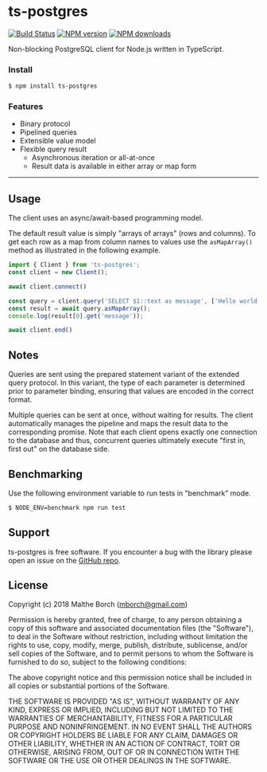 # ts-postgres

[![Build Status](https://secure.travis-ci.org/malthe/ts-postgres.svg?branch=master)](http://travis-ci.org/malthe/ts-postgres)
<span class="badge-npmversion"><a href="https://npmjs.org/package/ts-postgres" title="View this project on NPM"><img src="https://img.shields.io/npm/v/ts-postgres.svg" alt="NPM version" /></a></span>
<span class="badge-npmdownloads"><a href="https://npmjs.org/package/ts-postgres" title="View this project on NPM"><img src="https://img.shields.io/npm/dm/ts-postgres.svg" alt="NPM downloads" /></a></span>

Non-blocking PostgreSQL client for Node.js written in TypeScript.

### Install

```sh
$ npm install ts-postgres
```

### Features

* Binary protocol
* Pipelined queries
* Extensible value model
* Flexible query result
  * Asynchronous iteration or all-at-once
  * Result data is available in either array or map form

---

## Usage

The client uses an async/await-based programming model.

The default result value is simply "arrays of arrays" (rows and columns). To get each row as a map from column names to values use the ``asMapArray()`` method as illustrated in the following example.

```typescript
import { Client } from 'ts-postgres';
const client = new Client();

await client.connect()

const query = client.query('SELECT $1::text as message', ['Hello world!']);
const result = await query.asMapArray();
console.log(result[0].get('message'));

await client.end()
```

## Notes

Queries are sent using the prepared statement variant of the extended query protocol. In this variant, the type of each parameter is determined prior to parameter binding, ensuring that values are encoded in the correct format.

Multiple queries can be sent at once, without waiting for results. The client automatically manages the pipeline and maps the result data to the corresponding promise. Note that each client opens exactly one connection to the database and thus, concurrent queries ultimately execute "first in, first out" on the database side.

## Benchmarking

Use the following environment variable to run tests in "benchmark" mode.

```bash
$ NODE_ENV=benchmark npm run test
```

## Support

ts-postgres is free software.  If you encounter a bug with the library please open an issue on the [GitHub repo](https://github.com/malthe/ts-postgres).

## License

Copyright (c) 2018 Malthe Borch (mborch@gmail.com)

 Permission is hereby granted, free of charge, to any person obtaining a copy
 of this software and associated documentation files (the "Software"), to deal
 in the Software without restriction, including without limitation the rights
 to use, copy, modify, merge, publish, distribute, sublicense, and/or sell
 copies of the Software, and to permit persons to whom the Software is
 furnished to do so, subject to the following conditions:

 The above copyright notice and this permission notice shall be included in
 all copies or substantial portions of the Software.

 THE SOFTWARE IS PROVIDED "AS IS", WITHOUT WARRANTY OF ANY KIND, EXPRESS OR
 IMPLIED, INCLUDING BUT NOT LIMITED TO THE WARRANTIES OF MERCHANTABILITY,
 FITNESS FOR A PARTICULAR PURPOSE AND NONINFRINGEMENT. IN NO EVENT SHALL THE
 AUTHORS OR COPYRIGHT HOLDERS BE LIABLE FOR ANY CLAIM, DAMAGES OR OTHER
 LIABILITY, WHETHER IN AN ACTION OF CONTRACT, TORT OR OTHERWISE, ARISING FROM,
 OUT OF OR IN CONNECTION WITH THE SOFTWARE OR THE USE OR OTHER DEALINGS IN
 THE SOFTWARE.
